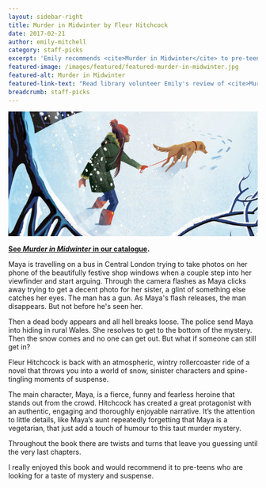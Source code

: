 ```yaml
---
layout: sidebar-right
title: Murder in Midwinter by Fleur Hitchcock
date: 2017-02-21
author: emily-mitchell
category: staff-picks
excerpt: 'Emily recommends <cite>Murder in Midwinter</cite> to pre-teens looking for a taste of mystery and suspense'
featured-image: /images/featured/featured-murder-in-midwinter.jpg
featured-alt: Murder in Midwinter
featured-link-text: "Read library volunteer Emily's review of <cite>Murder in Midwinter</cite>, by Fleur Hitchcock."
breadcrumb: staff-picks
---
```


![Murder in Midwinter](/images/featured/featured-murder-in-midwinter.jpg)

**[See <cite>Murder in Midwinter</cite> in our catalogue](https://suffolk.spydus.co.uk/cgi-bin/spydus.exe/ENQ/OPAC/BIBENQ?BRN=2037898).**

Maya is travelling on a bus in Central London trying to take photos on her phone of the beautifully festive shop windows when a couple step into her viewfinder and start arguing. Through the camera flashes as Maya clicks away trying to get a decent photo for her sister, a glint of something else catches her eyes. The man has a gun. As Maya's flash releases, the man disappears. But not before he's seen her.

Then a dead body appears and all hell breaks loose. The police send Maya into hiding in rural Wales. She resolves to get to the bottom of the mystery. Then the snow comes and no one can get out. But what if someone can still get in?

Fleur Hitchcock is back with an atmospheric, wintry rollercoaster ride of a novel that throws you into a world of snow, sinister characters and spine-tingling moments of suspense.

The main character, Maya, is a fierce, funny and fearless heroine that stands out from the crowd. Hitchcock has created a great protagonist with an authentic, engaging and thoroughly enjoyable narrative. It’s the attention to little details, like Maya’s aunt repeatedly forgetting that Maya is a vegetarian, that just add a touch of humour to this taut murder mystery.

Throughout the book there are twists and turns that leave you guessing until the very last chapters.

I really enjoyed this book and would recommend it to pre-teens who are looking for a taste of mystery and suspense.
